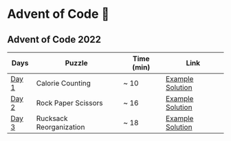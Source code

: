 # Advent of Code 🎄

## Advent of Code 2022

| **Days**                                     | **Puzzle**              | **Time (min)** | **Link**                         |
|----------------------------------------------|-------------------------|----------------|----------------------------------|
| [Day 1](https://adventofcode.com/2022/day/1) | Calorie Counting        | ~ 10           | [Example Solution](2022/day1.py) |
| [Day 2](https://adventofcode.com/2022/day/2) | Rock Paper Scissors     | ~ 16           | [Example Solution](2022/day2.py) |
| [Day 3](https://adventofcode.com/2022/day/3) | Rucksack Reorganization | ~ 18           | [Example Solution](2022/day3.py) |